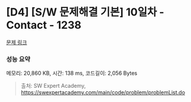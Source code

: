 # [D4] [S/W 문제해결 기본] 10일차 - Contact - 1238 

[문제 링크](https://swexpertacademy.com/main/code/problem/problemDetail.do?contestProbId=AV15B1cKAKwCFAYD) 

### 성능 요약

메모리: 20,860 KB, 시간: 138 ms, 코드길이: 2,056 Bytes



> 출처: SW Expert Academy, https://swexpertacademy.com/main/code/problem/problemList.do